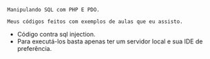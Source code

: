   
    Manipulando SQL com PHP E PDO.

    Meus códigos feitos com exemplos de aulas que eu assisto.

  - Código contra sql injection.
  - Para executá-los basta apenas ter um servidor local e sua IDE de preferência.